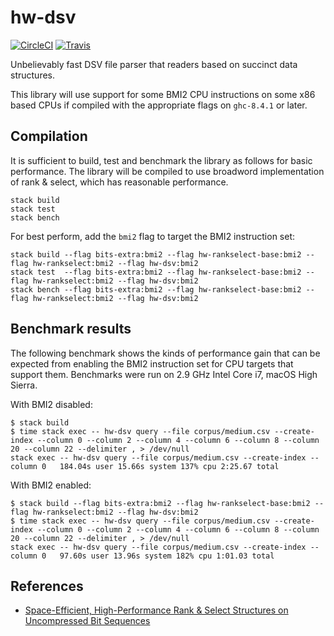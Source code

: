 # hw-dsv
[![CircleCI](https://circleci.com/gh/haskell-works/hw-dsv.svg?style=svg)](https://circleci.com/gh/haskell-works/hw-dsv)
[![Travis](https://travis-ci.org/haskell-works/hw-dsv.svg?branch=master)](https://travis-ci.org/haskell-works/hw-dsv)

Unbelievably fast DSV file parser that readers based on succinct data structures.

This library will use support for some BMI2 CPU instructions on some x86 based
CPUs if compiled with the appropriate flags on `ghc-8.4.1` or later.

## Compilation

It is sufficient to build, test and benchmark the library as follows
for basic performance.  The library will be compiled to use broadword
implementation of rank & select, which has reasonable performance.

```text
stack build
stack test
stack bench
```

For best perform, add the `bmi2` flag to target the BMI2 instruction set:

```text
stack build --flag bits-extra:bmi2 --flag hw-rankselect-base:bmi2 --flag hw-rankselect:bmi2 --flag hw-dsv:bmi2
stack test  --flag bits-extra:bmi2 --flag hw-rankselect-base:bmi2 --flag hw-rankselect:bmi2 --flag hw-dsv:bmi2
stack bench --flag bits-extra:bmi2 --flag hw-rankselect-base:bmi2 --flag hw-rankselect:bmi2 --flag hw-dsv:bmi2
```

## Benchmark results

The following benchmark shows the kinds of performance gain that can
be expected from enabling the BMI2 instruction set for CPU targets
that support them.  Benchmarks were run on 2.9 GHz Intel Core i7,
macOS High Sierra.

With BMI2 disabled:

```text
$ stack build
$ time stack exec -- hw-dsv query --file corpus/medium.csv --create-index --column 0 --column 2 --column 4 --column 6 --column 8 --column 20 --column 22 --delimiter , > /dev/null
stack exec -- hw-dsv query --file corpus/medium.csv --create-index --column 0   184.04s user 15.66s system 137% cpu 2:25.67 total
```

With BMI2 enabled:

```text
$ stack build --flag bits-extra:bmi2 --flag hw-rankselect-base:bmi2 --flag hw-rankselect:bmi2 --flag hw-dsv:bmi2
$ time stack exec -- hw-dsv query --file corpus/medium.csv --create-index --column 0 --column 2 --column 4 --column 6 --column 8 --column 20 --column 22 --delimiter , > /dev/null
stack exec -- hw-dsv query --file corpus/medium.csv --create-index --column 0   97.60s user 13.96s system 182% cpu 1:01.03 total
```

## References

* [Space-Efficient, High-Performance Rank & Select Structures on Uncompressed Bit Sequences](http://www.cs.cmu.edu/~./dga/papers/zhou-sea2013.pdf)
